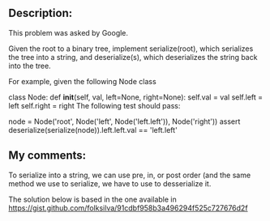 ## Description:

This problem was asked by Google.

Given the root to a binary tree, implement serialize(root),
which serializes the tree into a string, and deserialize(s),
which deserializes the string back into the tree.

For example, given the following Node class

class Node:
   def __init__(self, val, left=None, right=None):
        self.val = val
        self.left = left
        self.right = right
The following test should pass:

node = Node('root', Node('left', Node('left.left')), Node('right'))
assert deserialize(serialize(node)).left.left.val == 'left.left'

## My comments:

To serialize into a string, we can use pre, in, or post order (and
the same method we use to serialize, we have to use to desserialize it.

The solution below is based in the one available in
https://gist.github.com/folksilva/91cdbf958b3a496294f525c727676d2f
